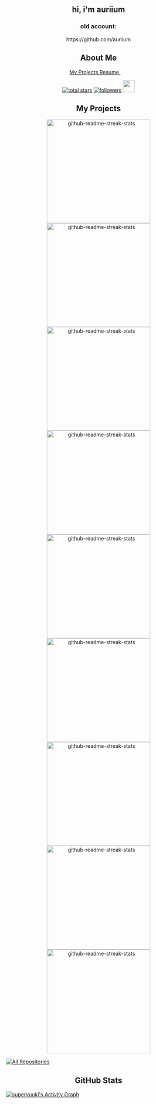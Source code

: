 <h2 align="center">
  hi, i'm auriium
</h2>

<h3 align="center">old account:</h3>
<p align="center">https://github.com/auriium</p>
  
<h2 align="center">
  About Me
</h2>

<p align="center">
  
  <a href="https://github.com/superyuuki/resume.md">
    My Projects Resume
  </a>
  &#8287;&#8287;&#8287;&#8287;&#8287;
</p>

<p align="center">
  <a href="https://github.com/superyuuki?tab=repositories&sort=stargazers">
    <img alt="total stars" title="Total stars on GitHub" src="https://custom-icon-badges.herokuapp.com/badge/dynamic/json?logo=star&color=55960c&labelColor=488207&label=Stars&style=for-the-badge&query=%24.stars&url=https://api.github-star-counter.workers.dev/user/superyuuki"/></a>
  <a href="https://github.com/superyuuki?tab=followers">
    <img alt="followers" title="Follow me on Github" src="https://custom-icon-badges.herokuapp.com/github/followers/superyuuki?color=236ad3&labelColor=1155ba&style=for-the-badge&logo=person-add&label=Follow&logoColor=white"/></a>
  <a href="https://discord.gg/tZTXEjstgJ" alt="My Discord">
    <img width="32px" src="https://i.imgur.com/OViZO8J.png"/>
  </a>
</p>

<h2 align="center">
  My Projects
</h2>

<p align="center">
  <a href="https://github.com/superyuuki/bblib"><img width="282" src="https://denvercoder1-github-readme-stats.vercel.app/api/pin/?username=superyuuki&repo=bblib&theme=react&bg_color=1F222E&title_color=F22C2F&icon_color=F8D866&hide_border=true&show_icons=false" alt="github-readme-streak-stats"></a>
  <a href="https://github.com/superyuuki/shiv"><img width="282" src="https://denvercoder1-github-readme-stats.vercel.app/api/pin/?username=superyuuki&repo=shiv&theme=react&bg_color=1F222E&title_color=F85D7F&icon_color=F8D866&hide_border=true&show_icons=false" alt="github-readme-streak-stats"></a>
  <a href="https://github.com/superyuuki/yuukonfig"><img width="282" src="https://denvercoder1-github-readme-stats.vercel.app/api/pin/?username=superyuuki&repo=yuukonfig&theme=react&bg_color=1F222E&title_color=F47A7F&icon_color=F8D866&hide_border=true&show_icons=false" alt="github-readme-streak-stats"></a>
   <a href="https://github.com/superyuuki/branch"><img width="282" src="https://denvercoder1-github-readme-stats.vercel.app/api/pin/?username=superyuuki&repo=branch&theme=react&bg_color=1F222E&title_color=F47A7F&icon_color=F8D866&hide_border=true&show_icons=false" alt="github-readme-streak-stats"></a>
   <a href="https://github.com/superyuuki/bungeesuite"><img width="282" src="https://denvercoder1-github-readme-stats.vercel.app/api/pin/?username=superyuuki&repo=bungeesuite&theme=react&bg_color=1F222E&title_color=F47A7F&icon_color=F8D866&hide_border=true&show_icons=false" alt="github-readme-streak-stats"></a>
   <a href="https://github.com/superyuuki/opentutorial"><img width="282" src="https://denvercoder1-github-readme-stats.vercel.app/api/pin/?username=superyuuki&repo=opentutorial&theme=react&bg_color=1F222E&title_color=F47A7F&icon_color=F8D866&hide_border=true&show_icons=false" alt="github-readme-streak-stats"></a>
   <a href="https://github.com/superyuuki/elytralevels"><img width="282" src="https://denvercoder1-github-readme-stats.vercel.app/api/pin/?username=superyuuki&repo=elytralevels&theme=react&bg_color=1F222E&title_color=F47A7F&icon_color=F8D866&hide_border=true&show_icons=false" alt="github-readme-streak-stats"></a>
   <a href="https://github.com/superyuuki/yuukontainer"><img width="282" src="https://denvercoder1-github-readme-stats.vercel.app/api/pin/?username=superyuuki&repo=yuukontainer&theme=react&bg_color=1F222E&title_color=F47A7F&icon_color=F8D866&hide_border=true&show_icons=false" alt="github-readme-streak-stats"></a>
   <a href="https://github.com/superyuuki/starsector-arc-mod"><img width="282" src="https://denvercoder1-github-readme-stats.vercel.app/api/pin/?username=superyuuki&repo=starsector-arc-mod&theme=react&bg_color=1F222E&title_color=F47A7F&icon_color=F8D866&hide_border=true&show_icons=false" alt="github-readme-streak-stats"></a>
</p>

<p align="left">
  <a href="https://github.com/superyuuki?tab=repositories&sort=stargazers"><img alt="All Repositories" title="All Repositories" src="https://custom-icon-badges.herokuapp.com/badge/-All%20Repos-2962FF?style=for-the-badge&logoColor=white&logo=repo"/></a>
</p>


<h2 align="center">
  GitHub Stats
</h2>

<a href="https://github.com/ashutosh00710/github-readme-activity-graph"><img alt="superyuuki's Activity Graph" src="https://github-readme-activity-graph.vercel.app/graph?username=superyuuki&bg_color=1F222E&color=F8D866&line=F85D7F&point=FFFFFF&hide_border=true" /></a>


<br>



